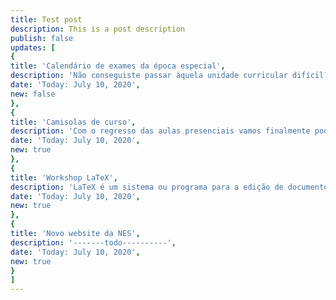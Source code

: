 ```yaml
---
title: Test post
description: This is a post description
publish: false
updates: [
{
title: 'Calendário de exames da época especial',
description: 'Não conseguiste passar àquela unidade curricular difícil? Não entres em pânico, ainda tens uma última oportunidade antes de o novo ano letivo começar: a época especial de exames!',
date: 'Today: July 10, 2020',
new: false
},
{
title: 'Camisolas de curso',
description: 'Com o regresso das aulas presenciais vamos finalmente poder distribuir-vos as tão ansiadas camisolas de curso',
date: 'Today: July 10, 2020',
new: true
},
{
title: 'Workshop LaTeX',
description: 'LaTeX é um sistema ou programa para a edição de documentos de alta qualidade tipográfica',
date: 'Today: July 10, 2020',
new: true
},
{
title: 'Novo website da NES',
description: '-------todo----------',
date: 'Today: July 10, 2020',
new: true
}
]
---
```

